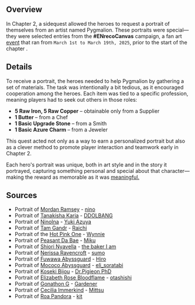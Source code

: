 <!-- title: Portraits -->
<!-- quote: Looking at this makes me feel nostalgic... -->
<!-- chapters: 1 -->
<!-- images: (Portrait of Mordan Ramsay), (Portrait of Tanakisha Karia), (Portrait of NinoIna), (Portrait of Tam Gandr), (Portrait of the Hot Pink One), (Portrait of Peasant Da Bae), (Portrait of Shiori Nyavella), (Portrait of Nerissa Ravencroft), (Portrait of Fuwawa Abyssguard), (Portrait of Mococo Abyssguard), (Portrait of Koseki Bijou), (Portrait of Elizabeth Rose Bloodflame), (Portrait of Gonathon G), (Portrait of Cecilia Immerkind), (Portrait of Roa Pandora) -->
<!-- model: false -->

## Overview

In Chapter 2, a sidequest allowed the heroes to request a portrait of themselves from an artist named Pygmalion. These portraits were special—they were selected entries from the **#ENrecoCanvas** campaign, a fan art [event](https://x.com/hololive_En/status/1895609934085325149) that ran from `March 1st to March 19th, 2025`, prior to the start of the chapter .

## Details

To receive a portrait, the heroes needed to help Pygmalion by gathering a set of materials. The task was intentionally a bit tedious, as it encouraged cooperation among the heroes. Each item was tied to a specific profession, meaning players had to seek out others in those roles:

- **5 Raw Iron, 5 Raw Copper** – obtainable only from a Supplier
- **1 Butter** – from a Chef
- **1 Basic Upgrade Stone** – from a Smith
- **1 Basic Azure Charm** – from a Jeweler

This quest acted not only as a way to earn a personalized portrait but also as a clever method to promote player interaction and teamwork early in Chapter 2.

Each hero's portrait was unique, both in art style and in the story it portrayed, capturing something personal and special about that character—making the reward as memorable as it was [meaningful.](https://www.youtube.com/live/CVF91CqGD80?si=xnTcW4oA0I5l5zax&t=4441)

## Sources

- Portrait of [Mordan Ramsey](#entry:calli-entry) - [nino](https://x.com/2nochuu/status/1902511940938952880)
- Portrait of [Tanakisha Karia](#entry:kiara-entry) - [DDOLBANG](https://x.com/DDOLBANG11/status/1901809462907896270/photo/1)
- Portrait of [NinoIna](#entry:ina-entry) - [Yuki Azuya](https://x.com/YukiAzuyaYuki/status/1897289589376815208/photo/1)
- Portrait of [Tam Gandr](#entry:kronii-entry) - [Raichi](https://x.com/KirisakiLychee/status/1902258670706237921)
- Portrait of the [Hot Pink One](#entry:irys-entry) - [Wynnie](https://x.com/WynnTerra_/status/1902017659547353299)
- Portrait of [Peasant Da Bae](#entry:bae-entry) - [Miku](https://x.com/Mikururun/status/1899107067182411936/photo/1)
- Portrait of [Shiori Nyavella](#entry:shiori-entry) - [the baker I am](https://x.com/imabaker111/status/1901017602388095009)
- Portrait of [Nerissa Ravencroft](#entry:nerissa-entry) - [sumo](https://x.com/sumo88_/status/1900190544602734862)
- Portrait of [Fuwawa Abyssguard](#entry:fuwawa-entry) - [Hiro](https://x.com/hiroavrs/status/1902520304167203278/photo/1)
- Portrait of [Mococo Abyssguard](#entry:mococo-entry) - [eli_soratabi](https://x.com/elis_soratabi/status/1935579733976396182)
- Portrait of [Koseki Bijou](#entry:bijou-entry) - [Dr.Pigieon PhD](https://x.com/PhdPigeon/status/1896821416395436357)
- Portrait of [Elizabeth Rose Bloodflame](#entry:liz-entry) - [otashishi](https://x.com/ashiartwork/status/1900196831394668961)
- Portrait of [Gonathon G](#entry:gigi-entry) - [Gardener](https://x.com/jhgardener_/status/1901266522120794617)
- Portrait of [Cecilia Immerkind](#entry:cecilia-entry) - [Mittsu](https://x.com/MittsumiA/status/1902371897985397070/photo/1)
- Portrait of [Roa Pandora](#entry:raora-entry) - [kit](https://x.com/quartzquadrant/status/1902200030980649355)
